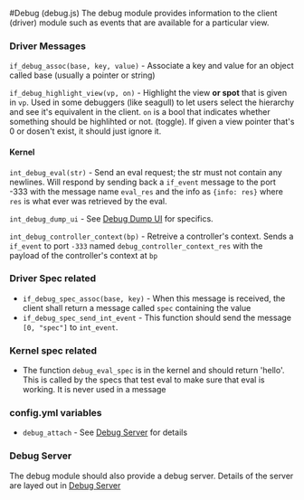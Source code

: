 #Debug (debug.js)
The debug module provides information to the client (driver) module such as events that are available for a particular view.

### Driver Messages
`if_debug_assoc(base, key, value)` - Associate a key and value for an object called base (usually a pointer or string)

`if_debug_highlight_view(vp, on)` - Highlight the view **or spot** that is given in `vp`. Used in some debuggers (like seagull) to let users select
the hierarchy and see it's equivalent in the client. `on` is a bool that indicates whether something should be highlihted or not. (toggle).
If given a view pointer that's 0 or dosen't exist, it should just ignore it.

#### Kernel
`int_debug_eval(str)` - Send an eval request; the str must not contain any newlines. Will respond by sending back a `if_event` message to
the port -333 with the message name `eval_res` and the info as `{info: res}` where `res` is what ever was retrieved by the eval.

`int_debug_dump_ui` - See [Debug Dump UI](./debug/dump_ui.md) for specifics.

`int_debug_controller_context(bp)` - Retreive a controller's context. Sends a `if_event` to port `-333` named `debug_controller_context_res` with the payload of the controller's
context at `bp`

### Driver Spec related
  * `if_debug_spec_assoc(base, key)` - When this message is received, the client shall return a message called `spec` containing the value
  * `if_debug_spec_send_int_event` - This function should send the message `[0, "spec"]` to `int_event`.

### Kernel spec related
  * The function `debug_eval_spec` is in the kernel and should return 'hello'. This is called by the specs that test eval to make sure
    that eval is working. It is never used in a message

### config.yml variables
  * `debug_attach` - See [Debug Server](../debug_server.md) for details

### Debug Server
The debug module should also provide a debug server. Details of the server are layed out in [Debug Server](../debug_server.md)

